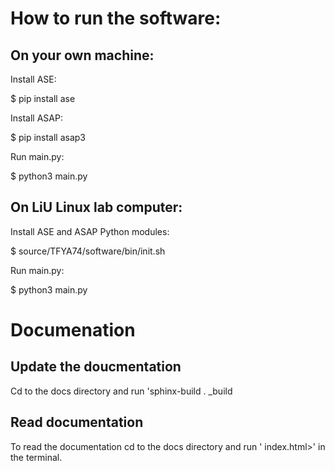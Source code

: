 # How to run the software:

## On your own machine:
Install ASE:

$ pip install ase

Install ASAP:

$ pip install asap3

Run main.py:

$ python3 main.py


## On LiU Linux lab computer:

Install ASE and ASAP Python modules:

$ source/TFYA74/software/bin/init.sh

Run main.py:

$ python3 main.py

# Documenation

## Update the doucmentation
Cd to the docs directory and run 'sphinx-build . _build

## Read documentation
To read the documentation cd to the docs directory and run
'<web-browser-name> index.html>' in the terminal.
